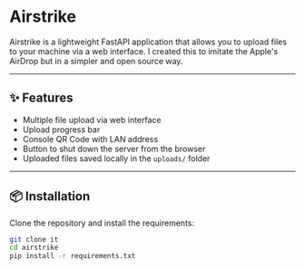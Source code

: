 # Airstrike
Airstrike is a lightweight FastAPI application that allows you to upload files to your machine via a web interface. I created this to imitate the Apple's AirDrop but in a simpler and open source way.

---

## ✨ Features
- Multiple file upload via web interface  
- Upload progress bar  
- Console QR Code with LAN address  
- Button to shut down the server from the browser  
- Uploaded files saved locally in the `uploads/` folder  

---

## 📦 Installation

Clone the repository and install the requirements:

```bash
git clone it
cd airstrike
pip install -r requirements.txt

